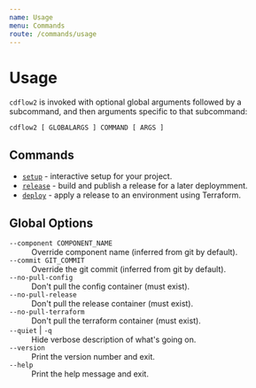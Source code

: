 ```yaml
---
name: Usage
menu: Commands
route: /commands/usage
---
```


# Usage

`cdflow2` is invoked with optional global arguments followed by a subcommand,
and then arguments specific to that subcommand:

```
cdflow2 [ GLOBALARGS ] COMMAND [ ARGS ]
```

## Commands

* [`setup`](setup) - interactive setup for your project.
* [`release`](release) - build and publish a release for a later deploymment.
* [`deploy`](deploy) - apply a release to an environment using Terraform.

## Global Options

<dl>
  <dt><code>--component COMPONENT_NAME</code></dt>
  <dd>Override component name (inferred from git by default).</dd>
  <dt><code>--commit GIT_COMMIT</code></dt>
  <dd>Override the git commit (inferred from git by default).</dd>
  <dt><code>--no-pull-config</code></dt>
  <dd>Don't pull the config container (must exist).</dd>
  <dt><code>--no-pull-release</code></dt>
  <dd>Don't pull the release container (must exist).</dd>
  <dt><code>--no-pull-terraform</code></dt>
  <dd>Don't pull the terraform container (must exist).</dd>
  <dt><code>--quiet</code> | <code>-q</code></dt>
  <dd>Hide verbose description of what's going on.</dd>
  <dt><code>--version</code></dt>
  <dd>Print the version number and exit.</dd>
  <dt><code>--help</code></dt>
  <dd>Print the help message and exit.</dd>
</dl>
